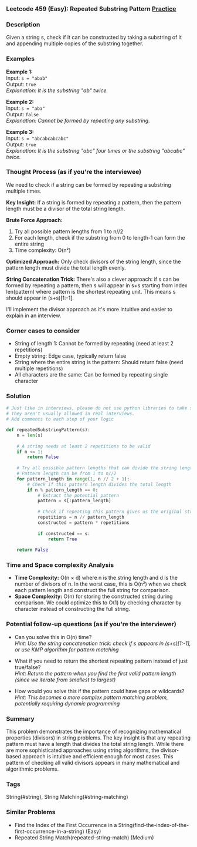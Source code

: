 ### Leetcode 459 (Easy): Repeated Substring Pattern [Practice](https://leetcode.com/problems/repeated-substring-pattern)

### Description  
Given a string s, check if it can be constructed by taking a substring of it and appending multiple copies of the substring together.

### Examples  

**Example 1:**  
Input: `s = "abab"`  
Output: `true`  
*Explanation: It is the substring "ab" twice.*

**Example 2:**  
Input: `s = "aba"`  
Output: `false`  
*Explanation: Cannot be formed by repeating any substring.*

**Example 3:**  
Input: `s = "abcabcabcabc"`  
Output: `true`  
*Explanation: It is the substring "abc" four times or the substring "abcabc" twice.*


### Thought Process (as if you're the interviewee)  
We need to check if a string can be formed by repeating a substring multiple times.

**Key Insight:**
If a string is formed by repeating a pattern, then the pattern length must be a divisor of the total string length.

**Brute Force Approach:**
1. Try all possible pattern lengths from 1 to n//2
2. For each length, check if the substring from 0 to length-1 can form the entire string
3. Time complexity: O(n²)

**Optimized Approach:**
Only check divisors of the string length, since the pattern length must divide the total length evenly.

**String Concatenation Trick:**
There's also a clever approach: if s can be formed by repeating a pattern, then s will appear in s+s starting from index len(pattern) where pattern is the shortest repeating unit. This means s should appear in (s+s)[1:-1].

I'll implement the divisor approach as it's more intuitive and easier to explain in an interview.


### Corner cases to consider  
- String of length 1: Cannot be formed by repeating (need at least 2 repetitions)  
- Empty string: Edge case, typically return false  
- String where the entire string is the pattern: Should return false (need multiple repetitions)  
- All characters are the same: Can be formed by repeating single character  


### Solution

```python
# Just like in interviews, please do not use python libraries to take shortcuts.
# They aren't usually allowed in real interviews.
# Add comments to each step of your logic

def repeatedSubstringPattern(s):
    n = len(s)
    
    # A string needs at least 2 repetitions to be valid
    if n <= 1:
        return False
    
    # Try all possible pattern lengths that can divide the string length
    # Pattern length can be from 1 to n//2
    for pattern_length in range(1, n // 2 + 1):
        # Check if this pattern length divides the total length
        if n % pattern_length == 0:
            # Extract the potential pattern
            pattern = s[:pattern_length]
            
            # Check if repeating this pattern gives us the original string
            repetitions = n // pattern_length
            constructed = pattern * repetitions
            
            if constructed == s:
                return True
    
    return False

```

### Time and Space complexity Analysis  

- **Time Complexity:** O(n × d) where n is the string length and d is the number of divisors of n. In the worst case, this is O(n²) when we check each pattern length and construct the full string for comparison.
- **Space Complexity:** O(n) for storing the constructed string during comparison. We could optimize this to O(1) by checking character by character instead of constructing the full string.


### Potential follow-up questions (as if you're the interviewer)  

- Can you solve this in O(n) time?  
  *Hint: Use the string concatenation trick: check if s appears in (s+s)[1:-1], or use KMP algorithm for pattern matching*

- What if you need to return the shortest repeating pattern instead of just true/false?  
  *Hint: Return the pattern when you find the first valid pattern length (since we iterate from smallest to largest)*

- How would you solve this if the pattern could have gaps or wildcards?  
  *Hint: This becomes a more complex pattern matching problem, potentially requiring dynamic programming*

### Summary
This problem demonstrates the importance of recognizing mathematical properties (divisors) in string problems. The key insight is that any repeating pattern must have a length that divides the total string length. While there are more sophisticated approaches using string algorithms, the divisor-based approach is intuitive and efficient enough for most cases. This pattern of checking all valid divisors appears in many mathematical and algorithmic problems.

### Tags
String(#string), String Matching(#string-matching)

### Similar Problems
- Find the Index of the First Occurrence in a String(find-the-index-of-the-first-occurrence-in-a-string) (Easy)
- Repeated String Match(repeated-string-match) (Medium)
